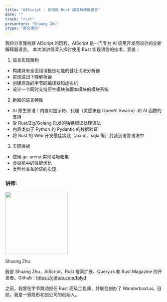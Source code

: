 ```yaml
---
title: "AIScript - 如何用 Rust 编写解释器语言"
date: ""
track: "rust"
presenters: "Shuang Zhu"
stype: "英文演讲"
---
```


我将分享我构建 AIScript 的历程，AIScript 是一门专为 AI 应用开发而设计的全新解释器语言。
本次演讲将深入探讨使用 Rust 实现语言的技术，涵盖：

1. 语言实现架构
- 构建具有全面错误报告功能的健壮词法分析器
- 实现递归下降解析器
- 创建高效的字节码编译器和虚拟机
- 设计一个同时支持原生模块和脚本模块的模块系统

2. 新颖的语言特性
- AI 原生原语：内置对提示符、代理（灵感来自 OpenAI Swarm）和 AI 函数的支持
- 受 Rust/Zig/Golang 启发的独特错误处理语法
- 内置类似于 Python 的 Pydantic 的数据验证
- 将 Rust 的 Web 开发最佳实践（axum、sqlx 等）封装到语言语法中

3. 实际挑战
- 使用 gc-arena 实现垃圾收集
- 虚拟机中的性能优化
- 类型检查和验证的实现

### 讲师:

<img src="https://sessionize.com/image/689d-400o400o1-BaJDYpy2Br3axNMZMjvp2y.jpg" width="200" /><br/>

Shuang Zhu

我是 Shuang Zhu，AIScript、Rust 搜索扩展、Query.rs 和 Rust Magazine 的开发者。Github：https://github.com/folyd

之前，我曾在字节跳动担任 Rust 高级工程师，并联合创办了 Wanderboat.ai。目前，我是一家隐形初创公司的创始人。